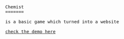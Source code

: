 <pre>
Chemist
=======
  
is a basic game which turned into a website
  
<a href="https://demo.chemist.pages.dev">check the demo here</a>
<pre>
